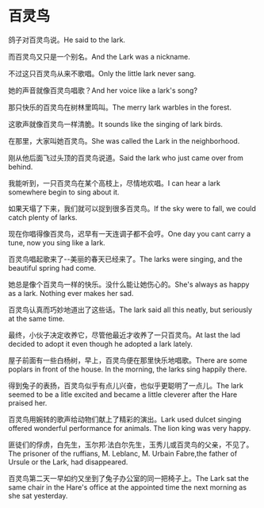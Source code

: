 # 百灵鸟

<p><span class="chinese">鸽子对百灵鸟说。</span><span class="english">He said to the lark.</span></p>

<p><span class="chinese">而百灵鸟又只是一个别名。</span><span class="english">And the Lark was a nickname.</span></p>

<p><span class="chinese">不过这只百灵鸟从来不歌唱。</span><span class="english">Only the little lark never sang.</span></p>

<p><span class="chinese">她的声音就像百灵鸟唱歌？</span><span class="english">And her voice like a lark's song?</span></p>

<p><span class="chinese">那只快乐的百灵鸟在树林里鸣叫。</span><span class="english">The merry lark warbles in the forest.</span></p>

<p><span class="chinese">这歌声就像百灵鸟一样清脆。</span><span class="english">It sounds like the singing of lark birds.</span></p>

<p><span class="chinese">在那里，大家叫她百灵鸟。</span><span class="english">She was called the Lark in the neighborhood.</span></p>

<p><span class="chinese">刚从他后面飞过头顶的百灵鸟说道。</span><span class="english">Said the lark who just came over from behind.</span></p>

<p><span class="chinese">我能听到，一只百灵鸟在某个高枝上，尽情地欢唱。</span><span class="english">I can hear a lark somewhere begin to sing about it.</span></p>

<p><span class="chinese">如果天塌了下来，我们就可以捉到很多百灵鸟。</span><span class="english">If the sky were to fall, we could catch plenty of larks.</span></p>

<p><span class="chinese">现在你唱得像百灵鸟，迟早有一天连调子都不会哼。</span><span class="english">One day you cant carry a tune, now you sing like a lark.</span></p>

<p><span class="chinese">百灵鸟唱起歌来了--美丽的春天已经来了。</span><span class="english">The larks were singing, and the beautiful spring had come.</span></p>

<p><span class="chinese">她总是像个百灵鸟一样的快乐。没什么能让她伤心的。</span><span class="english">She's always as happy as a lark. Nothing ever makes her sad.</span></p>

<p><span class="chinese">百灵鸟认真而巧妙地道出了这些话。</span><span class="english">The lark said all this neatly, but seriously at the same time.</span></p>

<p><span class="chinese">最终，小伙子决定收养它，尽管他最近才收养了一只百灵鸟。</span><span class="english">At last the lad decided to adopt it even though he adopted a lark lately.</span></p>

<p><span class="chinese">屋子前面有一些白杨树，早上，百灵鸟便在那里快乐地唱歌。</span><span class="english">There are some poplars in front of the house. In the morning, the larks sing happily there.</span></p>

<p><span class="chinese">得到兔子的表扬，百灵鸟似乎有点儿兴奋，也似乎更聪明了一点儿。</span><span class="english">The lark seemed to be a litle excited and became a little cleverer after the Hare praised her.</span></p>

<p><span class="chinese">百灵鸟用婉转的歌声给动物们献上了精彩的演出。</span><span class="english">Lark used dulcet singing offered wonderful performance for animals. The lion king was very happy.</span></p>

<p><span class="chinese">匪徒们的俘虏，白先生，玉尔邦·法白尔先生，玉秀儿或百灵鸟的父亲，不见了。</span><span class="english">The prisoner of the ruffians, M. Leblanc, M. Urbain Fabre,the father of Ursule or the Lark, had disappeared.</span></p>

<p><span class="chinese">百灵鸟第二天一早如约又坐到了兔子办公室的同一把椅子上。</span><span class="english">The Lark sat the same chair in the Hare's office at the appointed time the next morning as she sat yesterday.</span></p>

